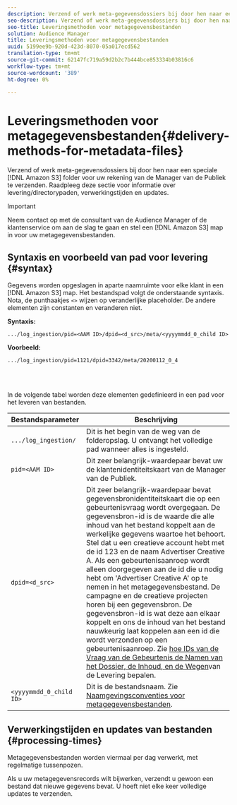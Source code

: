 ```yaml
---
description: Verzend of werk meta-gegevensdossiers bij door hen naar een speciale folder van Amazon S3 voor uw rekening van de Manager van de Publiek te verzenden. Raadpleeg deze sectie voor informatie over levering/directorypaden, verwerkingstijden en updates.
seo-description: Verzend of werk meta-gegevensdossiers bij door hen naar een speciale folder van Amazon S3 voor uw rekening van de Manager van de Publiek te verzenden. Raadpleeg deze sectie voor informatie over levering/directorypaden, verwerkingstijden en updates.
seo-title: Leveringsmethoden voor metagegevensbestanden
solution: Audience Manager
title: Leveringsmethoden voor metagegevensbestanden
uuid: 5199ee9b-920d-423d-8070-05a017ecd562
translation-type: tm+mt
source-git-commit: 62147fc719a59d2b2c7b444bce853334b03816c6
workflow-type: tm+mt
source-wordcount: '389'
ht-degree: 0%

---
```



# Leveringsmethoden voor metagegevensbestanden{#delivery-methods-for-metadata-files}

Verzend of werk meta-gegevensdossiers bij door hen naar een speciale [!DNL Amazon S3] folder voor uw rekening van de Manager van de Publiek te verzenden. Raadpleeg deze sectie voor informatie over levering/directorypaden, verwerkingstijden en updates.

>[!IMPORTANT]
>
> Neem contact op met de consultant van de Audience Manager of de klantenservice om aan de slag te gaan en stel een [!DNL Amazon S3] map in voor uw metagegevensbestanden.

## Syntaxis en voorbeeld van pad voor levering {#syntax}

Gegevens worden opgeslagen in aparte naamruimte voor elke klant in een [!DNL Amazon S3] map. Het bestandspad volgt de onderstaande syntaxis. Nota, de punthaakjes `<>` wijzen op veranderlijke placeholder. De andere elementen zijn constanten en veranderen niet.

**Syntaxis:**

```
.../log_ingestion/pid=<AAM ID>/dpid=<d_src>/meta/<yyyymmdd_0_child ID>
```

**Voorbeeld:**

```
.../log_ingestion/pid=1121/dpid=3342/meta/20200112_0_4
```

<br> 

In de volgende tabel worden deze elementen gedefinieerd in een pad voor het leveren van bestanden.


| Bestandsparameter | Beschrijving |
---------|----------|
| `.../log_ingestion/` | Dit is het begin van de weg van de folderopslag. U ontvangt het volledige pad wanneer alles is ingesteld. |
| `pid=<AAM ID>` | Dit zeer belangrijk-waardepaar bevat uw de klantenidentiteitskaart van de Manager van de Publiek. |
| `dpid=<d_src>` | Dit zeer belangrijk-waardepaar bevat gegevensbronidentiteitskaart die op een gebeurtenisvraag wordt overgegaan. De gegevensbron-id is de waarde die alle inhoud van het bestand koppelt aan de werkelijke gegevens waartoe het behoort. </br> Stel dat u een creatieve account hebt met de id 123 en de naam Advertiser Creative A. Als een gebeurtenisaanroep wordt alleen doorgegeven aan de id die u nodig hebt om &#39;Advertiser Creative A&#39; op te nemen in het metagegevensbestand. De campagne en de creatieve projecten horen bij een gegevensbron. De gegevensbron-id is wat deze aan elkaar koppelt en ons de inhoud van het bestand nauwkeurig laat koppelen aan een id die wordt verzonden op een gebeurtenisaanroep. Zie [hoe IDs van de Vraag van de Gebeurtenis de Namen van het Dossier, de Inhoud, en de Wegen](/help/using/reporting/audience-optimization-reports/metadata-files-intro/metadata-file-overview.md#how-ids-shape-file-names)van de Levering bepalen. |
| `<yyyymmdd_0_child ID>` | Dit is de bestandsnaam. Zie [Naamgevingsconventies voor metagegevensbestanden](/help/using/reporting/audience-optimization-reports/metadata-files-intro/metadata-file-names.md). |

## Verwerkingstijden en updates van bestanden {#processing-times}

Metagegevensbestanden worden viermaal per dag verwerkt, met regelmatige tussenpozen.

Als u uw metagegevensrecords wilt bijwerken, verzendt u gewoon een bestand dat nieuwe gegevens bevat. U hoeft niet elke keer volledige updates te verzenden.
